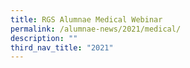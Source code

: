 ```yaml
---
title: RGS Alumnae Medical Webinar
permalink: /alumnae-news/2021/medical/
description: ""
third_nav_title: "2021"
---
```

